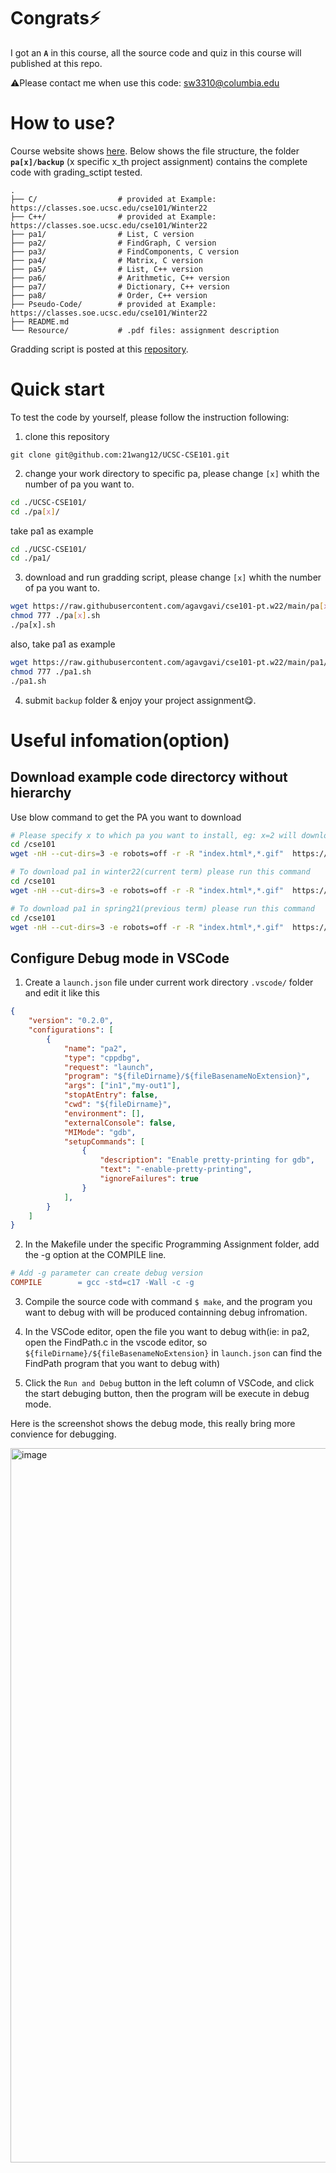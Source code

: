 # Congrats⚡️
I got an **__`A`__** in this course, all the source code and quiz in this course will published at this repo.

⚠️Please contact me when use this code: sw3310@columbia.edu

# How to use?

Course website shows [here](https://classes.soe.ucsc.edu/cse101/Winter22/). Below shows the file structure, the folder **`pa[x]/backup`** (x specific x_th project assignment) contains the complete code with grading_sctipt tested.

```
.
├── C/                  # provided at Example: https://classes.soe.ucsc.edu/cse101/Winter22
├── C++/                # provided at Example: https://classes.soe.ucsc.edu/cse101/Winter22
├── pa1/                # List, C version
├── pa2/                # FindGraph, C version
├── pa3/                # FindComponents, C version
├── pa4/                # Matrix, C version
├── pa5/                # List, C++ version
├── pa6/                # Arithmetic, C++ version
├── pa7/                # Dictionary, C++ version
├── pa8/                # Order, C++ version
├── Pseudo-Code/        # provided at Example: https://classes.soe.ucsc.edu/cse101/Winter22
├── README.md
└── Resource/           # .pdf files: assignment description 
```

Gradding script is posted at this [repository](https://github.com/agavgavi/cse101-pt.w22.git).

# Quick start

To test the code by yourself, please follow the instruction following:

1. clone this repository

```
git clone git@github.com:21wang12/UCSC-CSE101.git
```
2. change your work directory to specific pa, please change `[x]` whith the number of pa you want to.

```sh
cd ./UCSC-CSE101/
cd ./pa[x]/         
```

take pa1 as example

```sh
cd ./UCSC-CSE101/
cd ./pa1/ 
```

3. download and run gradding script, please change `[x]` whith the number of pa you want to.

```sh
wget https://raw.githubusercontent.com/agavgavi/cse101-pt.w22/main/pa[x]/pa[x].sh -o pa[x].sh
chmod 777 ./pa[x].sh
./pa[x].sh
```

also, take pa1 as example

```sh
wget https://raw.githubusercontent.com/agavgavi/cse101-pt.w22/main/pa1/pa1.sh -o pa1.sh
chmod 777 ./pa1.sh
./pa1.sh
```

4. submit `backup` folder & enjoy your project assignment😋.



# Useful infomation(option)

## Download example code directorcy without hierarchy

Use blow command to get the PA you want to download

```bash
# Please specify x to which pa you want to install, eg: x=2 will download pa2 
cd /cse101
wget -nH --cut-dirs=3 -e robots=off -r -R "index.html*,*.gif"  https://classes.soe.ucsc.edu/cse101/Winter22/Examples/pa<x>/

# To download pa1 in winter22(current term) please run this command
cd /cse101
wget -nH --cut-dirs=3 -e robots=off -r -R "index.html*,*.gif"  https://classes.soe.ucsc.edu/cse101/Winter22/Examples/pa1/

# To download pa1 in spring21(previous term) please run this command
cd /cse101
wget -nH --cut-dirs=3 -e robots=off -r -R "index.html*,*.gif"  https://classes.soe.ucsc.edu/cse101/Spring21/Examples/pa1/
```

## Configure Debug mode in VSCode

1. Create a `launch.json` file under current work directory `.vscode/` folder and edit it like this
```json
{
    "version": "0.2.0",
    "configurations": [
        {
            "name": "pa2",
            "type": "cppdbg",
            "request": "launch",
            "program": "${fileDirname}/${fileBasenameNoExtension}", 
            "args": ["in1","my-out1"],
            "stopAtEntry": false,
            "cwd": "${fileDirname}",
            "environment": [],
            "externalConsole": false,
            "MIMode": "gdb",
            "setupCommands": [
                {
                    "description": "Enable pretty-printing for gdb",
                    "text": "-enable-pretty-printing",
                    "ignoreFailures": true
                }
            ],
        }
    ]
}
```

2. In the Makefile under the specific Programming Assignment folder, add the -g option at the COMPILE line.
```Makefile
# Add -g parameter can create debug version
COMPILE        = gcc -std=c17 -Wall -c -g
```

3. Compile the source code with command `$ make`, and the program you want to debug with will be produced containning debug infromation.

4. In the VSCode editor, open the file you want to debug with(ie: in pa2, open the FindPath.c in the vscode editor, so `${fileDirname}/${fileBasenameNoExtension}` in `launch.json` can find the FindPath program that you want to debug with)

5. Click the `Run and Debug` button in the left column of VSCode, and click the start debuging button, then the program will be execute in debug mode.

Here is the screenshot shows the debug mode, this really bring more convience for debugging.

<img width="1143" alt="image" src="https://user-images.githubusercontent.com/38482259/159444058-e8d79f69-e2d3-4f58-a2e6-3298a5584bb2.png">


